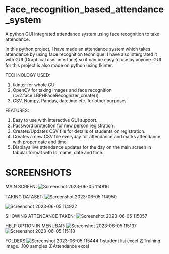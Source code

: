 # Face_recognition_based_attendance_system
A python GUI integrated attendance system using face recognition to take attendance.

In this python project, I have made an attendance system which takes attendance by using face recognition technique. I have also intergrated it with GUI (Graphical user interface) so it can be easy to use by anyone. GUI for this project is also made on python using tkinter.

TECHNOLOGY USED:
1) tkinter for whole GUI
2) OpenCV for taking images and face recognition (cv2.face.LBPHFaceRecognizer_create())
3) CSV, Numpy, Pandas, datetime etc. for other purposes.

FEATURES:
1) Easy to use with interactive GUI support.
2) Password protection for new person registration.
3) Creates/Updates CSV file for details of students on registration.
4) Creates a new CSV file everyday for attendance and marks attendance with proper date and time.
5) Displays live attendance updates for the day on the main screen in tabular format with Id, name, date and time.



# SCREENSHOTS
MAIN SCREEN:
![Screenshot 2023-06-05 114816](https://github.com/vaibhav13002/Face_recog_based_Attendance_System/assets/134428799/140f64cf-e0b5-4270-9dbe-56b4f0466128)

TAKING DATASET:
![Screenshot 2023-06-05 114950](https://github.com/vaibhav13002/Face_recog_based_Attendance_System/assets/134428799/01d320ae-5f12-49e5-bb45-560449d6f5a6)

![Screenshot 2023-06-05 114922](https://github.com/vaibhav13002/Face_recog_based_Attendance_System/assets/134428799/002b3c0d-8349-4a4d-9ccc-3e7707c2285e)

SHOWING ATTENDANCE TAKEN:
![Screenshot 2023-06-05 115057](https://github.com/vaibhav13002/Face_recog_based_Attendance_System/assets/134428799/b6106e52-d946-443d-bff5-2ced014f0031)

HELP OPTION IN MENUBAR:
![Screenshot 2023-06-05 115137](https://github.com/vaibhav13002/Face_recog_based_Attendance_System/assets/134428799/bc0eaad5-e6aa-4798-b589-84599ec7b235)
![Screenshot 2023-06-05 115118](https://github.com/vaibhav13002/Face_recog_based_Attendance_System/assets/134428799/d3cc44f9-3276-4224-8682-ae8ec49dc1c3)

FOLDERS
![Screenshot 2023-06-05 115444](https://github.com/vaibhav13002/Face_recog_based_Attendance_System/assets/134428799/38918462-489d-4a8c-bc4f-c8b398fac473)
1)student list excel   2)Training image...100 samples   3)Attendance excel



